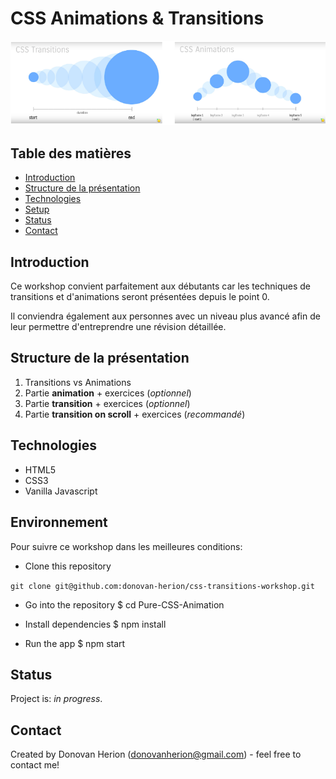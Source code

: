 # CSS Animations & Transitions

![screenshot](images/screenshot.png)

## Table des matières

- [Introduction](#introduction)
- [Structure de la présentation](#structure-de-la-présentation)
- [Technologies](#technologies)
- [Setup](#setup)
- [Status](#status)
- [Contact](#contact)

## Introduction

Ce workshop convient parfaitement aux débutants car les techniques de transitions et d'animations seront présentées depuis le point 0.

Il conviendra également aux personnes avec un niveau plus avancé afin de leur permettre d'entreprendre une révision détaillée.

## Structure de la présentation

1. Transitions vs Animations
2. Partie **animation** + exercices (_optionnel_)
3. Partie **transition** + exercices (_optionnel_)
4. Partie **transition on scroll** + exercices (_recommandé_)

## Technologies

- HTML5
- CSS3
- Vanilla Javascript

## Environnement

Pour suivre ce workshop dans les meilleures conditions:

- Clone this repository

`git clone git@github.com:donovan-herion/css-transitions-workshop.git`

- Go into the repository
  \$ cd Pure-CSS-Animation

- Install dependencies
  \$ npm install

- Run the app
  \$ npm start

## Status

Project is: _in progress_.

## Contact

Created by Donovan Herion (donovanherion@gmail.com) - feel free to contact me!
